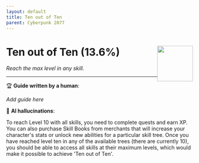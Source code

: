 ```yaml
---
layout: default
title: Ten out of Ten
parent: Cyberpunk 2077
---
```


# Ten out of Ten (13.6%) <img style="float: right;" src="https://cdn.cloudflare.steamstatic.com/steamcommunity/public/images/apps/1091500/a9109d1262f0121dd2c4369a5cbbdde0b7c347bb.jpg" width="96" height="96">

_Reach the max level in any skill._

***

:trophy: **Guide written by a human**:

_Add guide here_

:robot: **AI hallucinations**:

To reach Level 10 with all skills, you need to complete quests and earn XP. You can also purchase Skill Books from merchants that will increase your character's stats or unlock new abilities for a particular skill tree. Once you have reached level ten in any of the available trees (there are currently 10), you should be able to access all skills at their maximum levels, which would make it possible to achieve 'Ten out of Ten'.
